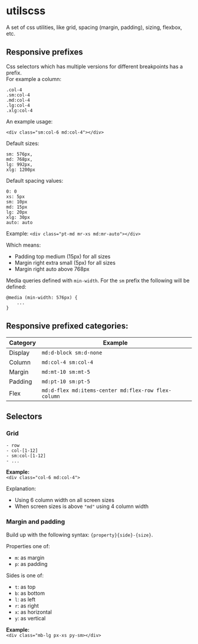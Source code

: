 # utilscss
A set of css utilities, like grid, spacing (margin, padding), sizing, flexbox, etc.

## Responsive prefixes
Css selectors which has multiple versions for different breakpoints has a prefix.   
For example a column:

```
.col-4
.sm:col-4
.md:col-4
.lg:col-4
.xlg:col-4
```
An example usage:

```
<div class="sm:col-6 md:col-4"></div>
```

Default sizes:

```
sm: 576px,
md: 768px,
lg: 992px,
xlg: 1200px
```

Default spacing values:

```
0: 0
xs: 5px
sm: 10px
md: 15px
lg: 20px
xlg: 30px
auto: auto
```

Example: `<div class="pt-md mr-xs md:mr-auto"></div>`

Which means:
- Padding top medium (15px) for all sizes
- Margin right extra small (5px) for all sizes
- Margin right auto above 768px

Media queries defined with `min-width`. For the `sm` prefix the following will be defined:
```
@media (min-width: 576px) {
    ...
}
```

## Responsive prefixed categories:

|Category | Example |
|-----|-------|
|Display|`md:d-block sm:d-none`|
|Column|`md:col-4 sm:col-4`|
|Margin|`md:mt-10 sm:mt-5`|
|Padding|`md:pt-10 sm:pt-5`|
|Flex|`md:d-flex md:items-center md:flex-row flex-column`|


## Selectors

### Grid
```
- row
- col-[1-12]
- sm:col-[1-12]
- ...
```

**Example:**  
`<div class="col-6 md:col-4">`

Explanation: 
 - Using 6 column width on all screen sizes
 - When screen sizes is above `"md"` using 4 column width

### Margin and padding
Build up with the following syntax: `{property}{side}-{size}`.

Properties one of:
- `m`: as margin
- `p`: as padding

Sides is one of:
- `t`: as top
- `b`: as bottom
- `l`: as left
- `r`: as right
- `x`: as horizontal
- `y`: as vertical

**Example:**  
`<div class="mb-lg px-xs py-sm></div>`
